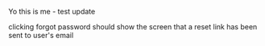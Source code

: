 Yo this is me - test update

clicking forgot password should show the screen that a reset link has been sent to user's email
